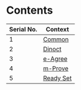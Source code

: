 # Contents

| Serial No. | Context |
|------------|---------|
| 1          | [Common](./common/sample.html) |
| 2          | [Dinoct](https://github.com/sanjayes/dinoct/tree/master/dinoct) |
| 3          | [e-Agree](https://github.com/sanjayes/dinoct/tree/master/eagree)|
| 4          | [m-Prove](https://github.com/sanjayes/dinoct/tree/master/mprove)|
| 5          | [Ready Set](https://github.com/sanjayes/dinoct/tree/master/readyset)|
